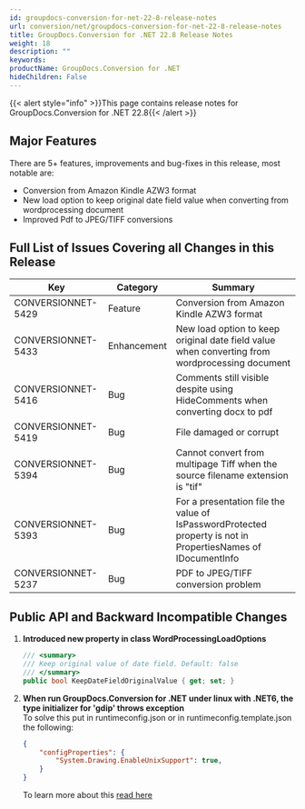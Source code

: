 ```yaml
---
id: groupdocs-conversion-for-net-22-8-release-notes
url: conversion/net/groupdocs-conversion-for-net-22-8-release-notes
title: GroupDocs.Conversion for .NET 22.8 Release Notes
weight: 18
description: ""
keywords: 
productName: GroupDocs.Conversion for .NET
hideChildren: False
---
```

{{< alert style="info" >}}This page contains release notes for GroupDocs.Conversion for .NET 22.8{{< /alert >}}

## Major Features

There are 5+ features, improvements and bug-fixes in this release, most notable are:

* Conversion from Amazon Kindle AZW3 format
* New load option to keep original date field value when converting from wordprocessing document
* Improved Pdf to JPEG/TIFF conversions

## Full List of Issues Covering all Changes in this Release

| Key | Category | Summary |
| --- | --- | --- |
| CONVERSIONNET-5429 | Feature | Conversion from Amazon Kindle AZW3 format |
| CONVERSIONNET-5433 | Enhancement | New load option to keep original date field value when converting from wordprocessing document |
| CONVERSIONNET-5416 | Bug | Comments still visible despite using HideComments when converting docx to pdf |
| CONVERSIONNET-5419 | Bug | File damaged or corrupt |
| CONVERSIONNET-5394 | Bug | Cannot convert from multipage Tiff when the source filename extension is "tif" |
| CONVERSIONNET-5393 | Bug | For a presentation file the value of IsPasswordProtected property is not in PropertiesNames of IDocumentInfo |
| CONVERSIONNET-5237 | Bug | PDF to JPEG/TIFF conversion problem |



## Public API and Backward Incompatible Changes

1.  **Introduced new property in class WordProcessingLoadOptions**
    
    ```csharp
    /// <summary>
    /// Keep original value of date field. Default: false
    /// </summary>
    public bool KeepDateFieldOriginalValue { get; set; }
    ```

2.  **When run GroupDocs.Conversion for .NET under linux with .NET6, the type initializer for 'gdip' throws exception** \
    To solve this put in runtimeconfig.json or in runtimeconfig.template.json the following:
    ```json
    {
        "configProperties": {
            "System.Drawing.EnableUnixSupport": true,
        }
    }
    ```
    To learn more about this [read here](https://docs.microsoft.com/en-us/dotnet/core/compatibility/core-libraries/6.0/system-drawing-common-windows-only)